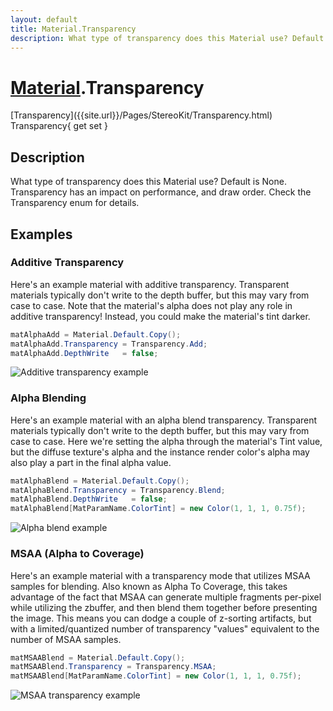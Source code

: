 ```yaml
---
layout: default
title: Material.Transparency
description: What type of transparency does this Material use? Default is None. Transparency has an impact on performance, and draw order. Check the Transparency enum for details.
---
```

# [Material]({{site.url}}/Pages/StereoKit/Material.html).Transparency

<div class='signature' markdown='1'>
[Transparency]({{site.url}}/Pages/StereoKit/Transparency.html) Transparency{ get set }
</div>

## Description
What type of transparency does this Material use?
Default is None. Transparency has an impact on performance, and
draw order. Check the Transparency enum for details.


## Examples

### Additive Transparency
Here's an example material with additive transparency.
Transparent materials typically don't write to the depth buffer,
but this may vary from case to case. Note that the material's
alpha does not play any role in additive transparency! Instead,
you could make the material's tint darker.
```csharp
matAlphaAdd = Material.Default.Copy();
matAlphaAdd.Transparency = Transparency.Add;
matAlphaAdd.DepthWrite   = false;
```
![Additive transparency example]({{site.screen_url}}/MaterialAlphaAdd.jpg)
### Alpha Blending
Here's an example material with an alpha blend transparency.
Transparent materials typically don't write to the depth buffer,
but this may vary from case to case. Here we're setting the alpha
through the material's Tint value, but the diffuse texture's
alpha and the instance render color's alpha may also play a part
in the final alpha value.
```csharp
matAlphaBlend = Material.Default.Copy();
matAlphaBlend.Transparency = Transparency.Blend;
matAlphaBlend.DepthWrite   = false;
matAlphaBlend[MatParamName.ColorTint] = new Color(1, 1, 1, 0.75f);
```
![Alpha blend example]({{site.screen_url}}/MaterialAlphaBlend.jpg)
### MSAA (Alpha to Coverage)
Here's an example material with a transparency mode that utilizes
MSAA samples for blending. Also known as Alpha To Coverage, this
takes advantage of the fact that MSAA can generate multiple
fragments per-pixel while utilizing the zbuffer, and then blend
them together before presenting the image. This means you can dodge
a couple of z-sorting artifacts, but with a limited/quantized
number of transparency "values" equivalent to the number of MSAA
samples.
```csharp
matMSAABlend = Material.Default.Copy();
matMSAABlend.Transparency = Transparency.MSAA;
matMSAABlend[MatParamName.ColorTint] = new Color(1, 1, 1, 0.75f);
```
![MSAA transparency example]({{site.screen_url}}/MaterialMSAABlend.jpg)

